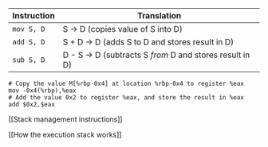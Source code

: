 
| Instruction | Translation                                             |
| ----------- | ------------------------------------------------------- |
| `mov S, D`  | S → D (copies value of S into D)                        |
| `add S, D`  | S + D → D (adds S to D and stores result in D)          |
| `sub S, D`  | D - S → D (subtracts S _from_ D and stores result in D) |

```assembly
# Copy the value M[%rbp-0x4] at location %rbp-0x4 to register %eax
mov -0x4(%rbp),%eax
# Add the value 0x2 to register %eax, and store the result in %eax
add $0x2,$eax
```

[[Stack management instructions]]

[[How the execution stack works]]
